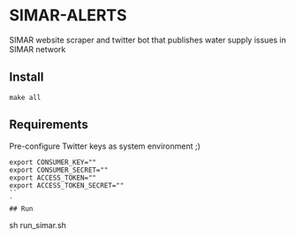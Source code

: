 # SIMAR-ALERTS
SIMAR website scraper and twitter bot that publishes water supply issues in SIMAR network

## Install
```
make all
```

## Requirements
Pre-configure Twitter keys as system environment ;)

```
export CONSUMER_KEY=""
export CONSUMER_SECRET=""
export ACCESS_TOKEN=""
export ACCESS_TOKEN_SECRET=""
``
`
## Run
```
sh run_simar.sh
```
